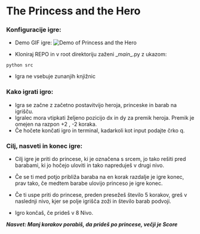 # The Princess and the Hero
### Konfiguracije igre:

* Demo GIF igre: ![Demo of Princess and the Hero](https://github.com/ethernal12/The-Princess-and-the-Hero/tree/implement_end_game_logic/game_demo.gif)

* Kloniraj REPO in v root direktoriju zaženi \__main__.py z ukazom: 
~~~
python src
~~~
* Igra ne vsebuje zunanjih knjižnic
### Kako igrati igro:
* Igra se začne z začetno postavitvijo heroja, princeske in barab na igrišču.
* Igralec mora vtipkati željeno pozicijo dx in dy za premik heroja. Premik je omejen na razpon +2 , -2 koraka.
* Če hočete končati igro in terminal, kadarkoli kot input podajte črko q.
### Cilj, nasveti in konec igre:
* Cilj igre je priti do princese, ki je označena s srcem, jo tako rešiti pred barabami, ki jo hočejo uloviti in tako napreduješ v drugi nivo.

* Če se ti med potjo približa baraba na en korak razdalje je igre konec, prav tako, če medtem barabe ulovijo princeso je igre konec.
* Če ti uspe priti do princese, preden presežeš število 5 korakov, greš v naslednji nivo, kjer se polje igrišča zoži in število barab podvoji.
* Igro končaš, če prideš v 8 Nivo.

***Nasvet: Manj korakov porabiš, da prideš po princese, večji je Score***
